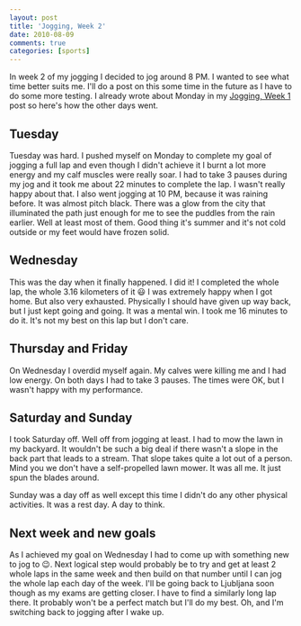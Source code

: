 ```yaml
---
layout: post
title: 'Jogging, Week 2'
date: 2010-08-09
comments: true
categories: [sports]
---
```


In week 2 of my jogging I decided to jog around 8 PM. I wanted to see what time better suits me. I'll do a post on this some time in the future as I have to do some more testing. I already wrote about Monday in my [Jogging, Week 1][jogging-week1] post so here's how the other days went.

## Tuesday

Tuesday was hard. I pushed myself on Monday to complete my goal of jogging a full lap and even though I didn't achieve it I burnt a lot more energy and my calf muscles were really soar. I had to take 3 pauses during my jog and it took me about 22 minutes to complete the lap. I wasn't really happy about that. I also went jogging at 10 PM, because it was raining before. It was almost pitch black. There was a glow from the city that illuminated the path just enough for me to see the puddles from the rain earlier. Well at least most of them. Good thing it's summer and it's not cold outside or my feet would have frozen solid.

## Wednesday

This was the day when it finally happened. I did it! I completed the whole lap, the whole 3.16 kilometers of it :smiley: I was extremely happy when I got home. But also very exhausted. Physically I should have given up way back, but I just kept going and going. It was a mental win. I took me 16 minutes to do it. It's not my best on this lap but I don't care.

## Thursday and Friday

On Wednesday I overdid myself again. My calves were killing me and I had low energy. On both days I had to take 3 pauses. The times were OK, but I wasn't happy with my performance.

## Saturday and Sunday

I took Saturday off. Well off from jogging at least. I had to mow the lawn in my backyard. It wouldn't be such a big deal if there wasn't a slope in the back part that leads to a stream. That slope takes quite a lot out of a person. Mind you we don't have a self-propelled lawn mower. It was all me. It just spun the blades around.

Sunday was a day off as well except this time I didn't do any other physical activities. It was a rest day. A day to think.

## Next week and new goals

As I achieved my goal on Wednesday I had to come up with something new to jog to :wink:. Next logical step would probably be to try and get at least 2 whole laps in the same week and then build on that number until I can jog the whole lap each day of the week. I'll be going back to Ljubljana soon though as my exams are getting closer. I have to find a similarly long lap there. It probably won't be a perfect match but I'll do my best. Oh, and I'm switching back to jogging after I wake up.

[jogging-week1]: /blog/jogging-week-1 'Jogging, Week 1'
